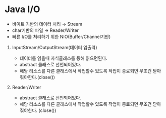 # Java I/O

- 바이트 기반의 데이터 처리 → Stream
- char기반의 파일 → Reader/Writer
- 빠른 I/O를 처리하기 위한 NIO(Buffer/Channel기반)

1. InputStream/OutputStream(데이터 입출력)
    - 데이터를 읽을때 자식클래스를 통해 읽으면된다.
    - abstract 클래스로 선언되어있다.
    - 해당 리소스를 다른 클래스에서 작업할수 있도록 작업이 종료되면 무조건 닫아줘야한다.(close())

1. Reader/Writer
    - abstract 클래스로 선언되어있다.
    - 해당 리소스를 다른 클래스에서 작업할수 있도록 작업이 종료되면 무조건 닫아줘야한다. (close())